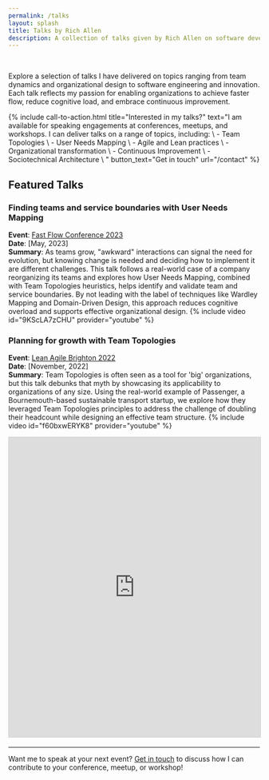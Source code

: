 ```yaml
---
permalink: /talks
layout: splash
title: Talks by Rich Allen
description: A collection of talks given by Rich Allen on software development, organizational transformation, and modern ways of working.
---
```

&nbsp;  

Explore a selection of talks I have delivered on topics ranging from team dynamics and organizational design to software engineering and innovation. Each talk reflects my passion for enabling organizations to achieve faster flow, reduce cognitive load, and embrace continuous improvement.

{% include call-to-action.html
    title="Interested in my talks?"
    text="I am available for speaking engagements at conferences, meetups, and workshops. I can deliver talks on a range of topics, including: \\
    - Team Topologies \\
    - User Needs Mapping \\
    - Agile and Lean practices \\
    - Organizational transformation \\
    - Continuous Improvement \\
    - Sociotechnical Architecture \\
    "
    button_text="Get in touch"
    url="/contact"
%}

## Featured Talks

### Finding teams and service boundaries with User Needs Mapping

**Event**: [Fast Flow Conference 2023](https://fastflowconf.com/)  
**Date**: [May, 2023]  
**Summary**: As teams grow, "awkward" interactions can signal the need for evolution, but knowing change is needed and deciding how to implement it are different challenges. This talk follows a real-world case of a company reorganizing its teams and explores how User Needs Mapping, combined with Team Topologies heuristics, helps identify and validate team and service boundaries. By not leading with the label of techniques like Wardley Mapping and Domain-Driven Design, this approach reduces cognitive overload and supports effective organizational design.
{% include video id="9KScLA7zCHU" provider="youtube" %}
<script defer class="speakerdeck-embed" data-id="763b6d76265c402285b85f5041835495" data-ratio="1.7772511848341233" src="//speakerdeck.com/assets/embed.js"></script>

### Planning for growth with Team Topologies

**Event**: [Lean Agile Brighton 2022](https://leanagilebrighton.co.uk/)  
**Date**: [November, 2022]  
**Summary**: Team Topologies is often seen as a tool for 'big' organizations, but this talk debunks that myth by showcasing its applicability to organizations of any size. Using the real-world example of Passenger, a Bournemouth-based sustainable transport startup, we explore how they leveraged Team Topologies principles to address the challenge of doubling their headcount while designing an effective team structure.
{% include video id="f60bxwERYK8" provider="youtube" %}
<iframe src="https://www.slideshare.net/slideshow/embed_code/key/rRjr4PhiIAo6Lf?startSlide=1" width="100%" height="600" frameborder="0" marginwidth="0" marginheight="0" scrolling="no" style="border:1px solid #CCC; border-width:1px; margin-bottom:5px;max-width: 100%;" allowfullscreen></iframe>

---

Want me to speak at your next event? [Get in touch](/contact) to discuss how I can contribute to your conference, meetup, or workshop!
